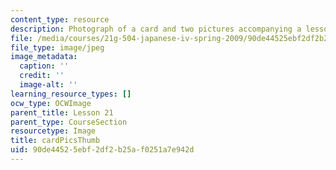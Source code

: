```yaml
---
content_type: resource
description: Photograph of a card and two pictures accompanying a lesson on Japanese.
file: /media/courses/21g-504-japanese-iv-spring-2009/90de44525ebf2df2b25af0251a7e942d_cardPicsThumb.jpg
file_type: image/jpeg
image_metadata:
  caption: ''
  credit: ''
  image-alt: ''
learning_resource_types: []
ocw_type: OCWImage
parent_title: Lesson 21
parent_type: CourseSection
resourcetype: Image
title: cardPicsThumb
uid: 90de4452-5ebf-2df2-b25a-f0251a7e942d
---
```


